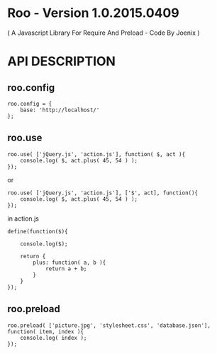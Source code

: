 # Roo - Version 1.0.2015.0409
( A Javascript Library For Require And Preload - Code By Joenix )

# API DESCRIPTION

## roo.config

```
roo.config = {
	base: 'http://localhost/'
};
```

## roo.use

```
roo.use( ['jQuery.js', 'action.js'], function( $, act ){
	console.log( $, act.plus( 45, 54 ) );
});
```

or

```
roo.use( ['jQuery.js', 'action.js'], ['$', act], function(){
	console.log( $, act.plus( 45, 54 ) );
});
```

in action.js

```
define(function($){

	console.log($);

	return {
		plus: function( a, b ){
			return a + b;
		}
	}
});
```

## roo.preload

```
roo.preload( ['picture.jpg', 'stylesheet.css', 'database.json'], function( item, index ){
	console.log( index );
});
```